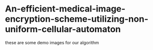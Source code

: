 # An-efficient-medical-image-encryption-scheme-utilizing-non-uniform-cellular-automaton
these are some demo images for our algorithm
